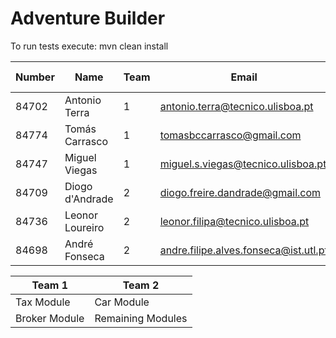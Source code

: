 # Adventure Builder

To run tests execute: mvn clean install

|   Number   |          Name           | Team  |               Email                  |   Name GitHUb    | Grupo |
| ---------- | ----------------------- | ----- | ------------------------------------ | ---------------- | ----- |
|    84702   | Antonio Terra           |   1   | antonio.terra@tecnico.ulisboa.pt     |   wimpytoaster   |   1   |
|    84774   | Tomás Carrasco          |   1   | tomasbccarrasco@gmail.com            |   CarrascoII     |   2   |
|    84747   | Miguel Viegas           |   1   | miguel.s.viegas@tecnico.ulisboa.pt   |   miegas4        |   3   |
|    84709   | Diogo d'Andrade         |   2   | diogo.freire.dandrade@gmail.com      |   dfAndrade      |   4   |
|    84736   | Leonor Loureiro         |   2   | leonor.filipa@tecnico.ulisboa.pt     |   leonor-loureiro|   5   |
|    84698   | André Fonseca           |   2   | andre.filipe.alves.fonseca@ist.utl.pt|   anfifo         |   6   |


|     Team 1    |       Team 2      |
| ------------- | ----------------  |
| Tax Module    | Car Module        |
| Broker Module | Remaining Modules |

